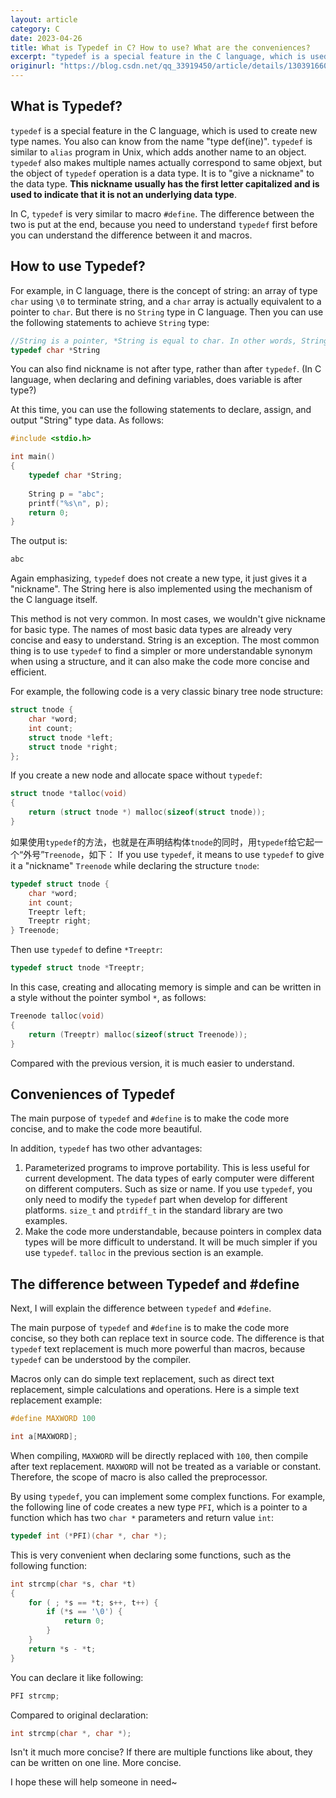 ```yaml
---
layout: article
category: C
date: 2023-04-26
title: What is Typedef in C? How to use? What are the conveniences?
excerpt: "typedef is a special feature in the C language, which is used to create new type names. You also can know from the name type def(ine). typedef is similar to alias program in Unix, which adds another name to an object. typedef also makes multiple names actually correspond to same objext, but the object of typedef operation is a data type. It is to give a nickname to the data type. This nickname usually has the first letter capitalized and is used to indicate that it is not an underlying data type."
originurl: "https://blog.csdn.net/qq_33919450/article/details/130391660"
---
```

## What is Typedef?
`typedef` is a special feature in the C language, which is used to create new type names. You also can know from the name "type def(ine)". `typedef` is similar to `alias` program in Unix, which adds another name to an object. `typedef` also makes multiple names actually correspond to same objext, but the object of `typedef` operation is a data type. It is to "give a nickname" to the data type. **This nickname usually has the first letter capitalized and is used to indicate that it is not an underlying data type**.

In C, `typedef` is very similar to macro `#define`. The difference between the two is put at the end, because you need to understand `typedef` first before you can understand the difference between it and macros.

## How to use Typedef?
For example, in C language, there is the concept of string: an array of type `char` using `\0` to terminate string, and a `char` array is actually equivalent to a pointer to `char`. But there is no `String` type in C language. Then you can use the following statements to achieve `String` type:

```c
//String is a pointer, *String is equal to char. In other words, String is equal to char *
typedef char *String
```

You can also find nickname is not after type, rather than after `typedef`. (In C language, when declaring and defining variables, does variable is after type?)

At this time, you can use the following statements to declare, assign, and output "String" type data. As follows:

```c
#include <stdio.h>

int main()
{
    typedef char *String;
    
    String p = "abc";
    printf("%s\n", p);
    return 0;
}
```

The output is:

```c
abc
```

Again emphasizing, `typedef` does not create a new type, it just gives it a "nickname". The String here is also implemented using the mechanism of the C language itself.

This method is not very common. In most cases, we wouldn't give nickname for basic type. The names of most basic data types are already very concise and easy to understand. String is an exception. The most common thing is to use `typedef` to find a simpler or more understandable synonym when using a structure, and it can also make the code more concise and efficient.

For example, the following code is a very classic binary tree node structure:

```c
struct tnode {
    char *word;
    int count; 
    struct tnode *left; 
    struct tnode *right; 
};
```

If you create a new node and allocate space without `typedef`:

```c
struct tnode *talloc(void)
{
    return (struct tnode *) malloc(sizeof(struct tnode));
}
```

如果使用`typedef`的方法，也就是在声明结构体`tnode`的同时，用`typedef`给它起一个“外号”`Treenode`，如下：
If you use `typedef`, it means to use `typedef` to give it a "nickname" `Treenode` while declaring the structure `tnode`:


```c
typedef struct tnode {
	char *word;
	int count;
	Treeptr left;
	Treeptr right;
} Treenode;
```

Then use `typedef` to define `*Treeptr`:

```c
typedef struct tnode *Treeptr;
```

In this case, creating and allocating memory is simple and can be written in a style without the pointer symbol `*`, as follows:

```c
Treenode talloc(void)
{
    return (Treeptr) malloc(sizeof(struct Treenode));
}
```

Compared with the previous version, it is much easier to understand.

## Conveniences of Typedef
The main purpose of `typedef` and `#define` is to make the code more concise, and to make the code more beautiful.

In addition, `typedef` has two other advantages:
1. Parameterized programs to improve portability. This is less useful for current development. The data types of early computer were different on different computers. Such as size or name. If you use `typedef`, you only need to modify the `typedef` part when develop for different platforms. `size_t` and `ptrdiff_t` in the standard library are two examples.
2. Make the code more understandable, because pointers in complex data types will be more difficult to understand. It will be much simpler if you use `typedef`. `talloc` in the previous section is an example.

## The difference between Typedef and #define
Next, I will explain the difference between `typedef` and `#define`.

The main purpose of `typedef` and `#define` is to make the code more concise, so they both can replace text  in source code. The difference is that `typedef` text replacement is much more powerful than macros, because `typedef` can be understood by the compiler.

Macros only can do simple text replacement, such as direct text replacement, simple calculations and operations. Here is a simple text replacement example:

```c
#define MAXWORD 100

int a[MAXWORD];
```

When compiling, `MAXWORD` will be directly replaced with `100`, then compile after text replacement. `MAXWORD` will not be treated as a variable or constant. Therefore, the scope of macro is also called the preprocessor.

By using `typedef`, you can implement some complex functions. For example, the following line of code creates a new type `PFI`, which is a pointer to a function which has two `char *` parameters and return value `int`:

```c
typedef int (*PFI)(char *, char *);
```

This is very convenient when declaring some functions, such as the following function:

```c
int strcmp(char *s, char *t)
{
    for ( ; *s == *t; s++, t++) {
        if (*s == '\0') {
            return 0;
        }
    }
    return *s - *t;
}
```

You can declare it like following:

```c
PFI strcmp;
```

Compared to original declaration:

```c
int strcmp(char *, char *);
```

Isn't it much more concise? If there are multiple functions like about, they can be written on one line. More concise.

I hope these will help someone in need~